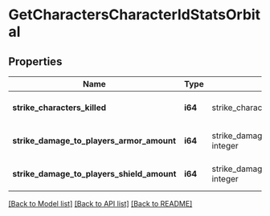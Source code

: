 # GetCharactersCharacterIdStatsOrbital

## Properties
Name | Type | Description | Notes
------------ | ------------- | ------------- | -------------
**strike_characters_killed** | **i64** | strike_characters_killed integer | [optional] [default to null]
**strike_damage_to_players_armor_amount** | **i64** | strike_damage_to_players_armor_amount integer | [optional] [default to null]
**strike_damage_to_players_shield_amount** | **i64** | strike_damage_to_players_shield_amount integer | [optional] [default to null]

[[Back to Model list]](../README.md#documentation-for-models) [[Back to API list]](../README.md#documentation-for-api-endpoints) [[Back to README]](../README.md)


